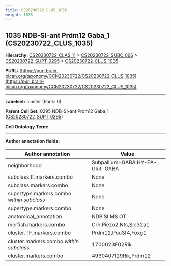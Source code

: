 ```yaml
---
title: CS20230722_CLUS_1035
weight: 1035
---
```

## 1035 NDB-SI-ant Prdm12 Gaba_1 (CS20230722_CLUS_1035)
<b>Hierarchy: </b>
[CS20230722_CLAS_11](../CS20230722_CLAS_11) >
[CS20230722_SUBC_066](../CS20230722_SUBC_066) >
[CS20230722_SUPT_0295](../CS20230722_SUPT_0295) >
[CS20230722_CLUS_1035](../CS20230722_CLUS_1035)

**PURL:** [https://purl.brain-bican.org/taxonomy/CCN20230722/CS20230722_CLUS_1035](https://purl.brain-bican.org/taxonomy/CCN20230722/CS20230722_CLUS_1035)

---


**Labelset:** cluster (Rank: 0)

**Parent Cell Set:** 0295 NDB-SI-ant Prdm12 Gaba_1 ([CS20230722_SUPT_0295](../CS20230722_SUPT_0295))



**Cell Ontology Term:** 

[MARKER GENES.]: #


---

[TRANSFERRED ANNOTATIONS.]: #


[AUTHOR ANNOTATION FIELDS.]: #


**Author annotation fields:**

| Author annotation | Value |
|-------------------|-------|
|neighborhood|Subpallium-GABA;HY-EA-Glut-GABA|
|subclass.tf.markers.combo|None|
|subclass.markers.combo|None|
|supertype.markers.combo _within subclass_|None|
|supertype.markers.combo|None|
|anatomical_annotation|NDB SI MS OT|
|merfish.markers.combo|Crh,Piezo2,Nts,Slc32a1|
|cluster.TF.markers.combo|Prdm12,Pou3f4,Foxg1|
|cluster.markers.combo _within subclass_|1700023F02Rik|
|cluster.markers.combo|4930407I19Rik,Prdm12|
